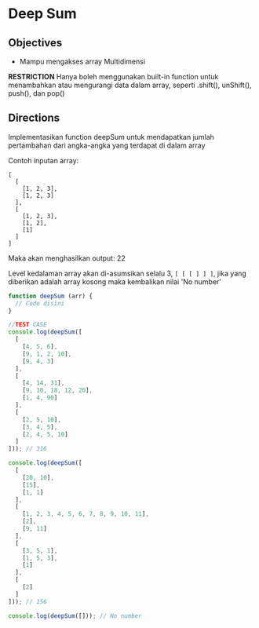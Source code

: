 # Deep Sum

## Objectives
- Mampu mengakses array Multidimensi

**RESTRICTION**
Hanya boleh menggunakan built-in function untuk menambahkan atau mengurangi data dalam array, seperti .shift(), unShift(), push(), dan pop()

## Directions

Implementasikan function deepSum untuk mendapatkan jumlah pertambahan dari angka-angka yang terdapat
di dalam array

Contoh inputan array:
```
[
  [
    [1, 2, 3],
    [1, 2, 3]
  ],
  [
    [1, 2, 3],
    [1, 2],
    [1]
  ]
]
```

Maka akan menghasilkan output: 22

Level kedalaman array akan di-asumsikan selalu 3, `[ [ [ ] ] ]`, jika yang diberikan adalah array
kosong maka kembalikan nilai 'No number'

```JavaScript
function deepSum (arr) {
  // Code disini
}

//TEST CASE
console.log(deepSum([
  [
    [4, 5, 6],
    [9, 1, 2, 10],
    [9, 4, 3]
  ],
  [
    [4, 14, 31],
    [9, 10, 18, 12, 20],
    [1, 4, 90]
  ],
  [
    [2, 5, 10],
    [3, 4, 5],
    [2, 4, 5, 10]
  ]
])); // 316

console.log(deepSum([
  [
    [20, 10],
    [15],
    [1, 1]
  ],
  [
    [1, 2, 3, 4, 5, 6, 7, 8, 9, 10, 11],
    [2],
    [9, 11]
  ],
  [
    [3, 5, 1],
    [1, 5, 3],
    [1]
  ],
  [
    [2]
  ]
])); // 156

console.log(deepSum([])); // No number
```